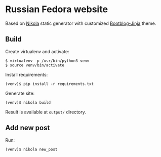 Russian Fedora website
======================

Based on [Nikola](http://getkikola.com) static generator with customized [Bootblog-Jinja](https://themes.getnikola.com/#bootblog-jinja) theme.

Build
-----

Create virtualenv and activate:

    $ virtualenv -p /usr/bin/python3 venv
    $ source venv/bin/activate

Install requirements:

    (venv)$ pip install -r requirements.txt

Generate site:

    (venv)$ nikola build

Result is available at `output/` directory.

Add new post
------------

Run:

    (venv)$ nikola new_post
